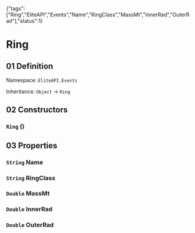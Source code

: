 {"tags":["Ring","EliteAPI","Events","Name","RingClass","MassMt","InnerRad","OuterRad"],"status":1}

# Ring

## 01 Definition

Namespace: `EliteAPI.Events`

Inheritance: `Object` → `Ring`

## 02 Constructors

### `Ring` ()

## 03 Properties

### `String` Name

### `String` RingClass

### `Double` MassMt

### `Double` InnerRad

### `Double` OuterRad


